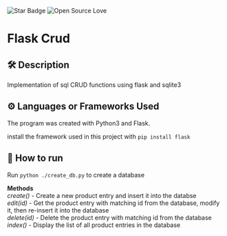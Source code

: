 <!--Please do not remove this part-->

![Star Badge](https://img.shields.io/static/v1?label=%F0%9F%8C%9F&message=If%20Useful&style=style=flat&color=BC4E99)
![Open Source Love](https://badges.frapsoft.com/os/v1/open-source.svg?v=103)

# Flask Crud

<!--An image is an illustration for your project, the tip here is using your sense of humour as much as you can :D

You can copy paste my markdown photo insert as following:
<p align="center">
<img src="your-source-is-here" width=40% height=40%>
-->

## 🛠️ Description

<!--Remove the below lines and add yours -->

Implementation of sql CRUD functions using flask and sqlite3

## ⚙️ Languages or Frameworks Used

<!--Remove the below lines and add yours -->

The program was created with Python3 and Flask.

install the framework used in this project with
`pip install flask`

<!-- Modules required to be able to use the script successfully
and how to install them.
(If there are a lot of them, including a `requirements.txt` file will work better.) -->

## 🌟 How to run

<!--Remove the below lines and add yours -->

Run `python ./create_db.py` to create a database

**Methods**\
_create()_ - Create a new product entry and insert it into the databse\
_edit(id)_ - Get the product entry with matching id from the database, modify it, then re-insert it into the database\
_delete(id)_ - Delete the product entry with matching id from the database\
_index()_ - Display the list of all product entries in the database

<!-- ## 📺 Demo -->

<!-- Add a Screenshot/GIF showing the sample use of the script (jpeg/png/gif). -->


